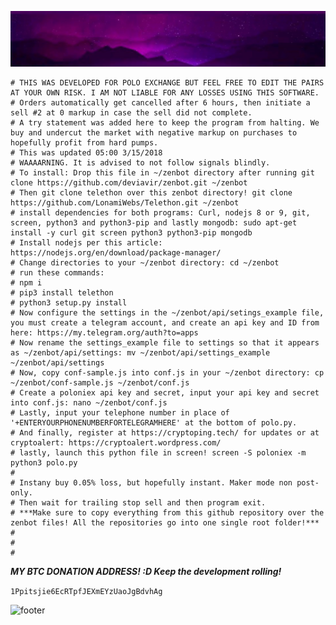 ![header](head.jpg)

	# THIS WAS DEVELOPED FOR POLO EXCHANGE BUT FEEL FREE TO EDIT THE PAIRS AT YOUR OWN RISK. I AM NOT LIABLE FOR ANY LOSSES USING THIS SOFTWARE.
	# Orders automatically get cancelled after 6 hours, then initiate a sell #2 at 0 markup in case the sell did not complete.
	# A try statement was added here to keep the program from halting. We buy and undercut the market with negative markup on purchases to hopefully profit from hard pumps.
	# This was updated 05:00 3/15/2018
	# WAAAARNING. It is advised to not follow signals blindly.
	# To install: Drop this file in ~/zenbot directory after running git clone https://github.com/deviavir/zenbot.git ~/zenbot
	# Then git clone telethon over this zenbot directory! git clone https://github.com/LonamiWebs/Telethon.git ~/zenbot
	# install dependencies for both programs: Curl, nodejs 8 or 9, git, screen, python3 and python3-pip and lastly mongodb: sudo apt-get install -y curl git screen python3 python3-pip mongodb
	# Install nodejs per this article: https://nodejs.org/en/download/package-manager/
	# Change directories to your ~/zenbot directory: cd ~/zenbot
	# run these commands:
	# npm i
	# pip3 install telethon
	# python3 setup.py install
	# Now configure the settings in the ~/zenbot/api/setings_example file, you must create a telegram account, and create an api key and ID from here: https://my.telegram.org/auth?to=apps
	# Now rename the settings_example file to settings so that it appears as ~/zenbot/api/settings: mv ~/zenbot/api/settings_example ~/zenbot/api/settings
	# Now, copy conf-sample.js into conf.js in your ~/zenbot directory: cp ~/zenbot/conf-sample.js ~/zenbot/conf.js
	# Create a poloniex api key and secret, input your api key and secret into conf.js: nano ~/zenbot/conf.js
	# Lastly, input your telephone number in place of '+ENTERYOURPHONENUMBERFORTELEGRAMHERE' at the bottom of polo.py.
	# And finally, register at https://cryptoping.tech/ for updates or at cryptoalert: https://cryptoalert.wordpress.com/
	# lastly, launch this python file in screen! screen -S poloniex -m python3 polo.py
	# 
	# Instany buy 0.05% loss, but hopefully instant. Maker mode non post-only.
	# Then wait for trailing stop sell and then program exit.
	# ***Make sure to copy everything from this github repository over the zenbot files! All the repositories go into one single root folder!***
	# 
	# 
	# 


***MY BTC DONATION ADDRESS! :D Keep the development rolling!***

```1Ppitsjie6EcRTpfJEXmEYzUaoJgBdvhAg```

![footer](foot.jpg)
